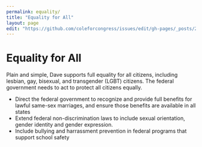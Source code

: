```yaml
---
permalink: equality/
title: "Equality for All"
layout: page
edit: "https://github.com/coleforcongress/issues/edit/gh-pages/_posts/2014-01-04-equality.md"
---
```


# Equality for All

Plain and simple, Dave supports full equality for all citizens, including lesbian, gay, bisexual, and transgender (LGBT) citizens. The federal government needs to act to protect all citizens equally.

- Direct the federal government to recognize and provide full benefits for lawful same-sex marriages, and ensure those benefits are available in all states
- Extend federal non-discrimination laws to include sexual orientation, gender identity and gender expression.
- Include bullying and harrassment prevention in federal programs that support school safety
